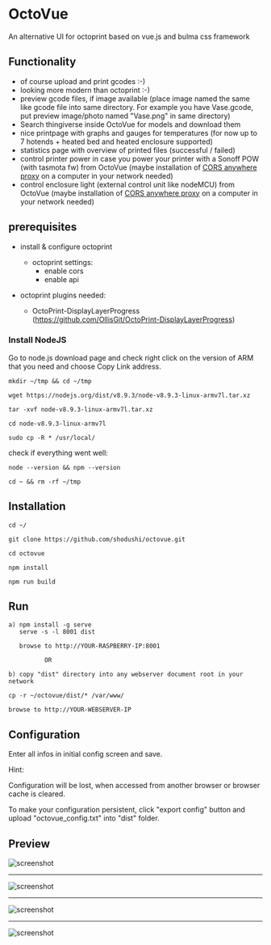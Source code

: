 # OctoVue

An alternative UI for octoprint based on vue.js and bulma css framework


## Functionality
 - of course upload and print gcodes :-)
 - looking more modern than octoprint :-)
 - preview gcode files, if image available (place image named the same like gcode file into same directory. For example you have Vase.gcode, put preview image/photo named "Vase.png" in same directory)
 - Search thingiverse inside OctoVue for models and download them
 - nice printpage with graphs and gauges for temperatures (for now up to 7 hotends + heated bed and heated enclosure supported)
 - statistics page with overview of printed files (successful / failed)
 - control printer power in case you power your printer with a Sonoff POW (with tasmota fw) from OctoVue (maybe installation of <a href="https://github.com/Rob--W/cors-anywhere" target="_blank">CORS anywhere proxy</a> on a computer in your network needed)
 - control enclosure light (external control unit like nodeMCU) from OctoVue (maybe installation of <a href="https://github.com/Rob--W/cors-anywhere" target="_blank">CORS anywhere proxy</a> on a computer in your network needed)


## prerequisites

* install & configure octoprint
  * octoprint settings:
  	* enable cors
  	* enable api

* octoprint plugins needed:
  * OctoPrint-DisplayLayerProgress (https://github.com/OllisGit/OctoPrint-DisplayLayerProgress)


### Install NodeJS

Go to node.js download page and check right click on the version of ARM that you need and choose Copy Link address.

```mkdir ~/tmp && cd ~/tmp```

```wget https://nodejs.org/dist/v8.9.3/node-v8.9.3-linux-armv7l.tar.xz```

```tar -xvf node-v8.9.3-linux-armv7l.tar.xz```

```cd node-v8.9.3-linux-armv7l```

```sudo cp -R * /usr/local/```



check if everything went well:

```node --version && npm --version```

```cd ~ && rm -rf ~/tmp```



## Installation
```cd ~/```

```git clone https://github.com/shodushi/octovue.git```

```cd octovue```

```npm install```

```npm run build```



## Run

```
a) npm install -g serve
   serve -s -l 8001 dist

   browse to http://YOUR-RASPBERRY-IP:8001

          OR

b) copy "dist" directory into any webserver document root in your network

cp -r ~/octovue/dist/* /var/www/

browse to http://YOUR-WEBSERVER-IP
```

## Configuration

Enter all infos in initial config screen and save.

Hint:

Configuration will be lost, when accessed from another browser or browser cache is cleared.

To make your configuration persistent, click "export config" button
and upload "octovue_config.txt" into "dist" folder.





## Preview
![screenshot](screenshots/screen1.png)

<hr />

![screenshot](screenshots/screen2.png)

<hr />

![screenshot](screenshots/screen3.png)

<hr />

![screenshot](screenshots/screen4.png)
